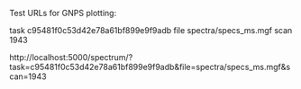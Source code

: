 Test URLs for GNPS plotting:

task c95481f0c53d42e78a61bf899e9f9adb
file spectra/specs_ms.mgf
scan 1943


http://localhost:5000/spectrum/?task=c95481f0c53d42e78a61bf899e9f9adb&file=spectra/specs_ms.mgf&scan=1943